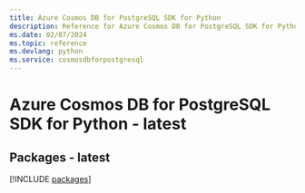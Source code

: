 ```yaml
---
title: Azure Cosmos DB for PostgreSQL SDK for Python
description: Reference for Azure Cosmos DB for PostgreSQL SDK for Python
ms.date: 02/07/2024
ms.topic: reference
ms.devlang: python
ms.service: cosmosdbforpostgresql
---
```

# Azure Cosmos DB for PostgreSQL SDK for Python - latest
## Packages - latest
[!INCLUDE [packages](cosmos-db-for-postgresql-index.md)]